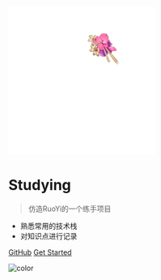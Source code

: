 ![logo](_media/studying-logo-1.svg)

# Studying

> 仿造RuoYi的一个练手项目

- 熟悉常用的技术栈
- 对知识点进行记录

[GitHub](https://github.com/docsifyjs/docsify/)
[Get Started](README)

![color](#e0c8d1)